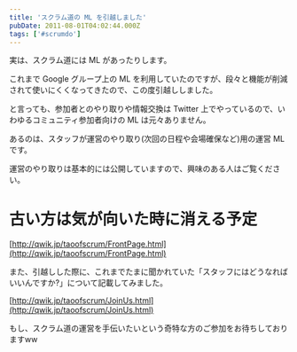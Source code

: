 ```yaml
---
title: 'スクラム道の ML を引越しました'
pubDate: 2011-08-01T04:02:44.000Z
tags: ['#scrumdo']
---
```


実は、スクラム道には ML があったりします。

これまで Google グループ上の ML を利用していたのですが、段々と機能が削減されて使いにくくなってきたので、この度引越ししました。

と言っても、参加者とのやり取りや情報交換は Twitter 上でやっているので、いわゆるコミュニティ参加者向けの ML は元々ありません。

あるのは、スタッフが運営のやり取り(次回の日程や会場確保など)用の運営 ML です。

運営のやり取りは基本的には公開していますので、興味のある人はご覧ください。

# 古い方は気が向いた時に消える予定

[http://qwik.jp/taoofscrum/FrontPage.html](http://qwik.jp/taoofscrum/FrontPage.html)

また、引越しした際に、これまでたまに聞かれていた「スタッフにはどうなればいいんですか?」について記載してみました。

[http://qwik.jp/taoofscrum/JoinUs.html](http://qwik.jp/taoofscrum/JoinUs.html)

もし、スクラム道の運営を手伝いたいという奇特な方のご参加をお待ちしておりますww
